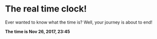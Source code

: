 # The real time clock!

Ever wanted to know what the time is? Well, your journey is about to end!

**The time is Nov 26, 2017, 23:45**